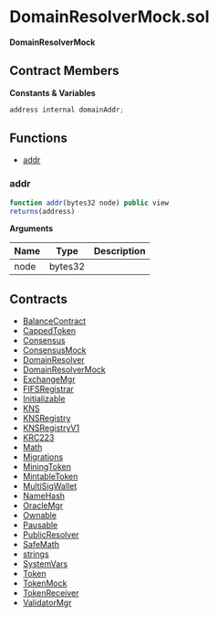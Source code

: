 ﻿# DomainResolverMock.sol

**DomainResolverMock**

## Contract Members
**Constants & Variables**

```js
address internal domainAddr;
```

## Functions

- [addr](#addr)

### addr

```js
function addr(bytes32 node) public view
returns(address)
```

**Arguments**

| Name        | Type           | Description  |
| ------------- |------------- | -----|
| node | bytes32 |  | 

## Contracts

- [BalanceContract](BalanceContract.md)
- [CappedToken](CappedToken.md)
- [Consensus](Consensus.md)
- [ConsensusMock](ConsensusMock.md)
- [DomainResolver](DomainResolver.md)
- [DomainResolverMock](DomainResolverMock.md)
- [ExchangeMgr](ExchangeMgr.md)
- [FIFSRegistrar](FIFSRegistrar.md)
- [Initializable](Initializable.md)
- [KNS](KNS.md)
- [KNSRegistry](KNSRegistry.md)
- [KNSRegistryV1](KNSRegistryV1.md)
- [KRC223](KRC223.md)
- [Math](Math.md)
- [Migrations](Migrations.md)
- [MiningToken](MiningToken.md)
- [MintableToken](MintableToken.md)
- [MultiSigWallet](MultiSigWallet.md)
- [NameHash](NameHash.md)
- [OracleMgr](OracleMgr.md)
- [Ownable](Ownable.md)
- [Pausable](Pausable.md)
- [PublicResolver](PublicResolver.md)
- [SafeMath](SafeMath.md)
- [strings](strings.md)
- [SystemVars](SystemVars.md)
- [Token](Token.md)
- [TokenMock](TokenMock.md)
- [TokenReceiver](TokenReceiver.md)
- [ValidatorMgr](ValidatorMgr.md)
